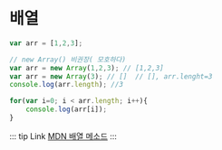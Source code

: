 # 배열

```js
var arr = [1,2,3];

// new Array() 비권장( 모호하다)
var arr = new Array(1,2,3); // [1,2,3]
var arr = new Array(3); // []  // [], arr.lenght=3
console.log(arr.length); //3

for(var i=0; i < arr.length; i++){
    console.log(arr[i]);
}
```

::: tip Link
[MDN 배열 메소드](https://developer.mozilla.org/ko/docs/Web/JavaScript/Reference/Global_Objects/Array)
:::